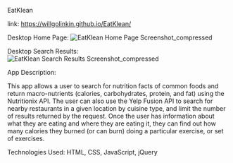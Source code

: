 EatKlean

link: https://willgolinkin.github.io/EatKlean/

Desktop Home Page:
![EatKlean Home Page Screenshot_compressed](https://user-images.githubusercontent.com/49488545/60372086-698f8380-99c9-11e9-9065-4c6ef51a2bf9.png)

Desktop Search Results:
![EatKlean Search Results Screenshot_compressed](https://user-images.githubusercontent.com/49488545/60372087-698f8380-99c9-11e9-896f-0d431e730895.png)

App Description:

This app allows a user to search for nutrition facts of common foods and return macro-nutrients (calories, carbohydrates, protein, and fat) using the Nutritionix API. The user can also use the Yelp Fusion API to search for nearby restaurants in a given location by cuisine type, and limit the number of results returned by the request. Once the user has information about what they are eating and where they are eating it, they can find out how many calories they burned (or can burn) doing a particular exercise, or set of exercises.

Technologies Used: HTML, CSS, JavaScript, jQuery
